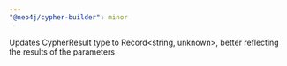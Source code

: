 ```yaml
---
"@neo4j/cypher-builder": minor
---
```


Updates CypherResult type to Record<string, unknown>, better reflecting the results of the parameters
